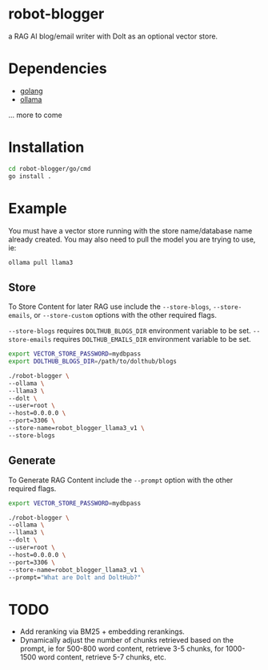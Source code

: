 # robot-blogger

a RAG AI blog/email writer with Dolt as an optional vector store.

# Dependencies

* [golang](https://go.dev/doc/install)
* [ollama](https://ollama.com/download)

... more to come

# Installation

```bash
cd robot-blogger/go/cmd
go install .
```

# Example

You must have a vector store running with the store name/database name already created. You may also need to pull the model
you are trying to use, ie:

```bash
ollama pull llama3
```

## Store

To Store Content for later RAG use include the `--store-blogs`, `--store-emails`, or `--store-custom` options with the other required flags.

`--store-blogs` requires `DOLTHUB_BLOGS_DIR` environment variable to be set.
`--store-emails` requires `DOLTHUB_EMAILS_DIR` environment variable to be set.

```bash
export VECTOR_STORE_PASSWORD=mydbpass
export DOLTHUB_BLOGS_DIR=/path/to/dolthub/blogs

./robot-blogger \
--ollama \
--llama3 \
--dolt \
--user=root \
--host=0.0.0.0 \
--port=3306 \
--store-name=robot_blogger_llama3_v1 \
--store-blogs
```

## Generate

To Generate RAG Content include the `--prompt` option with the other required flags.

```bash
export VECTOR_STORE_PASSWORD=mydbpass

./robot-blogger \
--ollama \
--llama3 \
--dolt \
--user=root \
--host=0.0.0.0 \
--port=3306 \
--store-name=robot_blogger_llama3_v1 \
--prompt="What are Dolt and DoltHub?"
```


# TODO

* Add reranking via BM25 + embedding rerankings.
* Dynamically adjust the number of chunks retrieved based on the prompt, ie for 500-800 word content, retrieve 3-5 chunks, for 1000-1500 word content, retrieve 5-7 chunks, etc.


